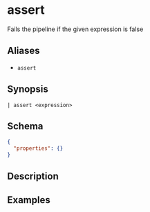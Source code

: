 # assert

Fails the pipeline if the given expression is false
## Aliases

* `assert`

## Synopsis

```shell
| assert <expression>
```

## Schema

```json
{
  "properties": {}
}
```

## Description

## Examples
